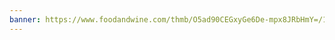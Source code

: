 ```yaml
---
banner: https://www.foodandwine.com/thmb/O5ad90CEGxyGe6De-mpx8JRbHmY=/1500x0/filters:no_upscale():max_bytes(150000):strip_icc()/15-Rules-for-Great-Wine-and-Food-Pairings-FT-BLOG1023-f6db46229f8d4e2c81c94f8a85e3c50e.jpg
---
```

